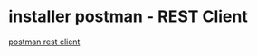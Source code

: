 # installer postman - REST Client

[postman rest client](https://chrome.google.com/webstore/search/postman?hl=fr)


